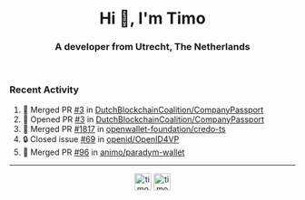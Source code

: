 <h1 align="center">Hi 👋, I'm Timo</h1>
<h3 align="center">A developer from Utrecht, The Netherlands</h3>
<br/>
<!-- https://github.com/rahuldkjain/github-profile-readme-generator --!>

<!--  <p align="left"><img src="https://github-readme-stats.vercel.app/api?username=timoglastra&show_icons=true&count_private=true&" alt="timoglastra" /></p> --!>

<!--
Github language stats
<p align="left"><img src="https://github-readme-stats.vercel.app/api/top-langs/?username=timoglastra&layout=compact" alt="timoglastra" /><p>
-->

<!-- Codestats language stats -->
<!-- <p align="left"><img src="https://codestats-readme.vercel.app/api/top-langs/?username=timoglastra&layout=compact&language_count=12" alt="timoglastra" /><p>    --!>
  
<h3>Recent Activity</h3>

<!--START_SECTION:activity-->
1. 🎉 Merged PR [#3](https://github.com/DutchBlockchainCoalition/CompanyPassport/pull/3) in [DutchBlockchainCoalition/CompanyPassport](https://github.com/DutchBlockchainCoalition/CompanyPassport)
2. 💪 Opened PR [#3](https://github.com/DutchBlockchainCoalition/CompanyPassport/pull/3) in [DutchBlockchainCoalition/CompanyPassport](https://github.com/DutchBlockchainCoalition/CompanyPassport)
3. 🎉 Merged PR [#1817](https://github.com/openwallet-foundation/credo-ts/pull/1817) in [openwallet-foundation/credo-ts](https://github.com/openwallet-foundation/credo-ts)
4. 🔒 Closed issue [#69](https://github.com/openid/OpenID4VP/issues/69) in [openid/OpenID4VP](https://github.com/openid/OpenID4VP)
5. 🎉 Merged PR [#96](https://github.com/animo/paradym-wallet/pull/96) in [animo/paradym-wallet](https://github.com/animo/paradym-wallet)
<!--END_SECTION:activity-->

---

<p align="center">
<a href="https://twitter.com/timoglastra" target="blank"><img align="center" src="https://cdn.jsdelivr.net/npm/simple-icons@3.0.1/icons/twitter.svg" alt="timoglastra" height="30" width="30" /></a>
<a href="https://linkedin.com/in/timoglastra" target="blank"><img align="center" src="https://cdn.jsdelivr.net/npm/simple-icons@3.0.1/icons/linkedin.svg" alt="timoglastra" height="30" width="30" /></a>
</p>



